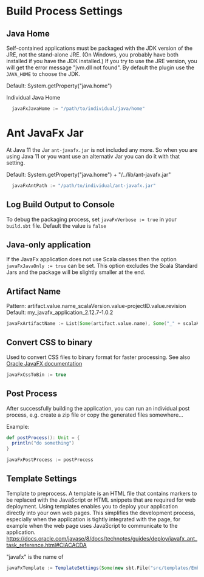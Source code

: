 # Build Process Settings

## Java Home
Self-contained applications must be packaged with the JDK version of the JRE, not the stand-alone JRE. (On Windows, you probably have both installed if you have the JDK installed.) If you try to use the JRE version, you will get the error message "jvm.dll not found". By
default the plugin use the `JAVA_HOME` to choose the JDK.

Default: System.getProperty("java.home")

Individual Java Home
```scala
  javaFxJavaHome := "/path/to/individual/java/home"
```

# Ant JavaFx Jar
At Java 11 the Jar `ant-javafx.jar` is not included any more. So when you are using Java 11 or you want use an alternativ Jar you can do it with that setting.

Default: System.getProperty("java.home") + "/../lib/ant-javafx.jar"
```scala
  javaFxAntPath := "/path/to/individual/ant-javafx.jar"
```

## Log Build Output to Console
To debug the packaging process, set `javaFxVerbose := true` in your `build.sbt` file. Default the value is `false`

## Java-only application
If the JavaFx application does not use Scala classes then the option `javaFxJavaOnly := true` can be set. This option excludes the Scala Standard Jars and the package will be slightly smaller at the end.

## Artifact Name
Pattern: artifact.value.name_scalaVersion.value-projectID.value.revision
Default: my_javafx_application_2.12.7-1.0.2
```scala
javaFxArtifactName := List(Some(artifact.value.name), Some("_" + scalaVersion.value), Some("-" + projectID.value.revision)).flatten.mkString
```

## Convert CSS to binary
Used to convert CSS files to binary format for faster processing. See also [Oracle JavaFX documentation](https://docs.oracle.com/javase/8/docs/technotes/guides/deploy/packaging.html#BABCACBD)
```scala
javaFxCssToBin := true
```


## Post Process
After successfully building the application, you can run an individual post process, e.g. create a zip file or copy the generated files somewhere...

Example:
```scala
def postProcess(): Unit = {
  println("do something")
}

javaFxPostProcess := postProcess
```

## Template Settings
Template to preprocess. A template is an HTML file that contains markers to be replaced with the JavaScript or HTML snippets that are required for web deployment. Using templates enables you to deploy your application directly into your own web pages. This simplifies
the development process, especially when the application is tightly integrated with the page, for example when the web page uses JavaScript to communicate to the application.
https://docs.oracle.com/javase/8/docs/technotes/guides/deploy/javafx_ant_task_reference.html#CIACACDA

"javafx" is the name of

```scala
javaFxTemplate := TemplateSettings(Some(new sbt.File("src/templates/EmbedApp_template.html")),Some(new sbt.File("dest/templates/EmbedApp_template.html")))
```